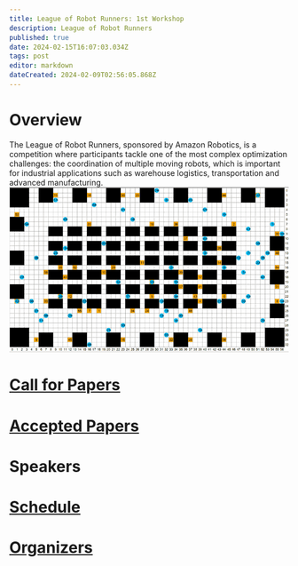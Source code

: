 ```yaml
---
title: League of Robot Runners: 1st Workshop
description: League of Robot Runners
published: true
date: 2024-02-15T16:07:03.034Z
tags: post
editor: markdown
dateCreated: 2024-02-09T02:56:05.868Z
---
```



# Overview

The League of Robot Runners, sponsored by Amazon Robotics, is a competition where participants tackle one of the most complex optimization challenges: the coordination of multiple moving robots, which is important for industrial applications such as warehouse logistics, transportation and advanced manufacturing.
![warehouse-demo_landing2.gif](/images/warehouse-demo_landing2.gif)


# [Call for Papers](/Posts/virtual_events_2024)


# [Accepted Papers](/Articles)

# Speakers

# [Schedule](/schedule)
# [Organizers](/Organizers)

